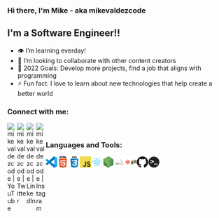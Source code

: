 ### Hi there, I'm Mike - aka mikevaldezcode

## I'm a Software Engineer!!

- 👁 I’m learning everday!
- 👯 I’m looking to collaborate with other content creators
- 🥅 2022 Goals: Develop more projects, find a job that aligns with programming
- ⚡ Fun fact: I love to learn about new technologies that help create a better world

### Connect with me:

[<img align="left" alt="mikevaldezcode | YouTube" width="22px" src="https://cdn.jsdelivr.net/npm/simple-icons@v3/icons/youtube.svg" />][youtube]
[<img align="left" alt="mikevaldezcode | Twitter" width="22px" src="https://cdn.jsdelivr.net/npm/simple-icons@v3/icons/twitter.svg" />][twitter]
[<img align="left" alt="mikevaldezcode | LinkedIn" width="22px" src="https://cdn.jsdelivr.net/npm/simple-icons@v3/icons/linkedin.svg" />][linkedin]
[<img align="left" alt="mikevaldezcode | Instagram" width="22px" src="https://cdn.jsdelivr.net/npm/simple-icons@v3/icons/instagram.svg" />][instagram]

<br />

### Languages and Tools:

<img align="left" alt="Visual Studio Code" width="26px" src="https://raw.githubusercontent.com/github/explore/80688e429a7d4ef2fca1e82350fe8e3517d3494d/topics/visual-studio-code/visual-studio-code.png" />

<img align="left" alt="HTML5" width="26px" src="https://raw.githubusercontent.com/github/explore/80688e429a7d4ef2fca1e82350fe8e3517d3494d/topics/html/html.png" />

<img align="left" alt="CSS3" width="26px" src="https://raw.githubusercontent.com/github/explore/80688e429a7d4ef2fca1e82350fe8e3517d3494d/topics/css/css.png" />

<img align="left" alt="JavaScript" width="26px" src="https://raw.githubusercontent.com/github/explore/80688e429a7d4ef2fca1e82350fe8e3517d3494d/topics/javascript/javascript.png" />

<img align="left" alt="React" width="26px" src="https://raw.githubusercontent.com/github/explore/80688e429a7d4ef2fca1e82350fe8e3517d3494d/topics/react/react.png" />

<img align="left" alt="Node.js" width="26px" src="https://raw.githubusercontent.com/github/explore/80688e429a7d4ef2fca1e82350fe8e3517d3494d/topics/nodejs/nodejs.png" />

<img align="left" alt="MySQL" width="26px" src="https://raw.githubusercontent.com/github/explore/80688e429a7d4ef2fca1e82350fe8e3517d3494d/topics/mysql/mysql.png" />

<img align="left" alt="Git" width="26px" src="https://raw.githubusercontent.com/github/explore/80688e429a7d4ef2fca1e82350fe8e3517d3494d/topics/git/git.png" />

<img align="left" alt="GitHub" width="26px" src="https://raw.githubusercontent.com/github/explore/78df643247d429f6cc873026c0622819ad797942/topics/github/github.png" />

<img align="left" alt="Terminal" width="26px" src="https://raw.githubusercontent.com/github/explore/80688e429a7d4ef2fca1e82350fe8e3517d3494d/topics/terminal/terminal.png" />


[twitter]: https://twitter.com/mikevaldez_code
[youtube]: https://www.youtube.com/channel/UCI7OYVvMIAGz-7YuAUM-oAQ
[instagram]: https://instagram.com/mikevaldez.code
[linkedin]: https://www.linkedin.com/in/michael-valdez-3b735513b/
